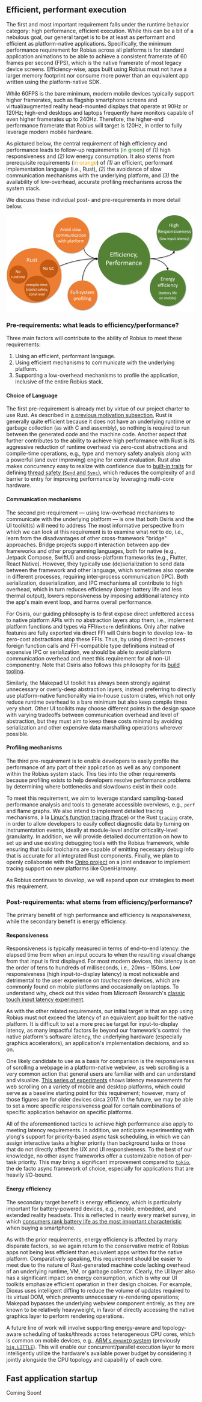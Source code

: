 ## Efficient, performant execution
The first and most important requirement falls under the runtime behavior category: high performance, efficient execution.
While this can be a bit of a nebulous goal, our general target is to be at least as performant and efficient as platform-native applications.
Specifically, the minimum performance requirement for Robius across all platforms is for standard application animations to be able to achieve a consistent framerate of 60 frames per second (FPS), which is the native framerate of most legacy device screens.
Efficiency-wise, apps built using Robius must not have a larger memory footprint nor consume more power than an equivalent app written using the platform-native SDK.

While 60FPS is the bare minimum, modern mobile devices typically support higher framerates, such as flagship smartphone screens and virtual/augmented reality head-mounted displays that operate at 90Hz or 120Hz;
high-end desktops and laptops frequently have monitors capable of even higher framerates up to 240Hz.
Therefore, the higher-end performance framerate that Robius will target is 120Hz, in order to fully leverage modern mobile hardware.


As pictured below, the central requirement of high efficiency and performance leads to follow-up requirements (<span style="color:green;">in green</span>) of *(1)* high responsiveness and *(2)* low energy consumption.
It also stems from prerequisite requirements (<span style="color: orange;">in orange</span>) of *(1)* an efficient, performant implementation language (i.e., Rust), *(2)* the avoidance of slow communication mechanisms with the underlying platform, and *(3)* the availability of low-overhead, accurate profiling mechanisms across the system stack.

We discuss these individual post- and pre-requirements in more detail below.

![Efficient, Performant Execution](../img/efficient_execution.png)


### Pre-requirements: what leads to efficiency/performance?
Three main factors will contribute to the ability of Robius to meet these requirements: 
1. Using an efficient, performant language.
2. Using efficient mechanisms to communicate with the underlying platform.
3. Supporting a low-overhead mechanisms to profile the application, inclusive of the entire Robius stack.

#### Choice of Language

The first pre-requirement is already met by virtue of our project charter to use Rust.
As described in [a previous motivation subsection](../motivation/rust_is_right.md#rust-combines-safety-with-usability-and-performance), Rust is generally quite efficient because it does not have an underlying runtime or garbage collection (as with C and assembly), so nothing is required to run between the generated code and the machine code.
Another aspect that further contributes to the ability to achieve high performance with Rust is its aggressive reduction of runtime overhead via zero-cost abstractions and compile-time operations, e.g., type and memory safety analysis along with a powerful (and ever improving) engine for const evaluation.
Rust also makes concurrency easy to realize with confidence due to [built-in traits](https://doc.rust-lang.org/book/ch16-04-extensible-concurrency-sync-and-send.html) for defining [thread safety (`Send` and `Sync`)](https://doc.rust-lang.org/nomicon/send-and-sync.html), which reduces the complexity of and barrier to entry for improving performance by leveraging multi-core hardware.

#### Communication mechanisms

The second pre-requirement — using low-overhead mechanisms to communicate with the underlying platform — is one that both Osiris and the UI toolkit(s) will need to address
The most informative perspective from which we can look at this requirement is to examine what *not* to do, i.e., learn from the disadvantages of other cross-framework "bridge" approaches.
Bridge projects support interaction between app dev frameworks and other programming languages, both for native (e.g., Jetpack Compose, SwiftUI) and cross-platform frameworks (e.g., Flutter, React Native). 
However, they typically use (de)serialization to send data between the framework and other language, which sometimes also operate in different processes, requiring inter-process communication (IPC).
Both serialization, deserialization, and IPC mechanisms all contribute to high overhead, which in turn reduces efficiency (longer battery life and less thermal output), lowers reponsiveness by imposing additional latency into the app's main event loop, and harms overall performance.

For Osiris, our guiding philosophy is to first expose direct unfettered access to native platform APIs with *no* abstraction layers atop them, i.e., implement platform functions and types via FFI/`extern` definitions.
Only after native features are fully exported via direct FFI will Osiris begin to develop low- to zero-cost abstractions atop these FFIs.
Thus, by using direct in-process foreign function calls and FFI-compatible type definitions instead of expensive IPC or serialization, we should be able to avoid platform communication overhead and meet this requirement for all non-UI componentry.
Note that Osiris also follows this philosophy for its [build tooling](build_dev_requirements.md).

Similarly, the Makepad UI toolkit has always been strongly against unnecessary or overly-deep abstraction layers, instead preferring to directly use platform-native functionality via in-house custom crates, which not only reduce runtime overhead to a bare minimum but also keep compile times very short.
Other UI toolkits may choose different points in the design space with varying tradeoffs between communication overhead and level of abstraction, but they must aim to keep these costs minimal by avoiding serialization and other expensive data marshalling operations wherever possible.


#### Profiling mechanisms

The third pre-requirement is to enable developers to easily profile the performance of any part of their application as well as any component within the Robius system stack.
This ties into the other requirements because profiling exists to help developers resolve performance problems by determining where bottlenecks and slowdowns exist in their code.

To meet this requirement, we aim to leverage standard sampling-based performance analysis and tools to generate accessible overviews, e.g., `perf` and flame graphs.
We also intend to implement detailed tracing mechanisms, à la [Linux's function tracing (ftrace)](https://www.kernel.org/doc/html/v4.18/trace/ftrace.html) or the Rust [`tracing`](https://crates.io/crates/tracing) crate, in order to allow developers to easily collect diagnostic data by turning on instrumentation events, ideally at module-level and/or criticality-level granularity.
In addition, we will provide detailed documentation on how to set up and use  existing debugging tools with the Robius framework, while ensuring that build toolchains are capable of emitting necessary debug info that is accurate for  all integrated Rust components.
Finally, we plan to openly collaborate with the [Oniro project](https://oniroproject.org/) on a joint endeavor to implement tracing support on new platforms like OpenHarmony.

As Robius continues to develop, we will expand upon our strategies to meet this requirement.


### Post-requirements: what stems from efficiency/performance?

The primary benefit of high performance and efficiency is *responsiveness*, while the secondary benefit is energy efficiency.

#### Responsiveness

Responsiveness is typically measured in terms of end-to-end latency: the elapsed time from when an input occurs to when the resulting visual change from that input is first displayed.
For most modern devices, this latency is on the order of tens to hundreds of milliseconds, i.e., 20ms – 150ms.
Low responsiveness (high input-to-display latency) is most noticeable and detrimental to the user experience on *touchscreen* devices, which are commonly found on mobile platforms and occasionally on laptops.
To understand why, check out this video from Microsoft Research's [classic touch input latency experiment](https://www.youtube.com/watch?v=vOvQCPLkPt4).


As with the other related requirements, our initial target is that an app using Robius must not exceed the latency of an equivalent app built for the native platform.
It is difficult to set a more precise target for input-to-display latency, as many impactful factors lie beyond our framework's control: the native platform's software latency, the underlying hardware (especially graphics accelerators), an application's implementation decisions, and so on.


One likely candidate to use as a basis for comparison is the responsiveness of scrolling a webpage in a platform-native webview, as web scrolling is a very common action that general users are familiar with and can understand and visualize.
[This series of experiments](https://danluu.com/input-lag/) shows latency measurements for web scrolling on a variety of mobile and desktop platforms, which could serve as a baseline starting point for this requirement; however, many of those figures are for older devices circa 2017. 
In the future, we may be able to set a more specific responsiveness goal for certain combinations of specific application behavior on specific platforms.



All of the aforementioned tactics to achieve high performance also apply to meeting latency requirements. 
In addition, we anticipate experimenting with ylong's support for priority-based async task scheduling, in which we can assign interactive tasks a higher priority than background tasks or those that do not directly affect the UX and UI responsiveness.
To the best of our knowledge, no other async frameworks offer a customizable notion of per-task priority.
This may bring a significant improvement compared to [`tokio`](https://tokio.rs/), the de facto async framework of choice, especially for applications that are heavily I/O-bound.




#### Energy efficiency

The secondary target benefit is energy efficiency, which is particularly important for battery-powered devices, e.g., mobile, embedded, and extended reality headsets.
This is reflected in nearly every market survey, in which [consumers rank battery life as the most important characteristic](https://9to5mac.com/2021/03/19/iphone-buyers-want-battery-life-over-5g/) when buying a smartphone.


As with the prior requirements, energy efficiency is affected by many disparate factors, so we again return to the conservative metric of Robius apps not being less efficient than equivalent apps written for the native platform.
Comparatively speaking, this requirement should be easier to meet due to the nature of Rust-generated machine code lacking overhead of an underlying runtime, VM, or garbage collector.
Clearly, the UI layer also has a significant impact on energy consumption, which is why our UI toolkits emphasize efficient operation in their design choices.
For example, Dioxus uses intelligent diffing to reduce the volume of updates required to its virtual DOM, which prevents unnecessary re-rendering operations;
Makepad bypasses the underlying webview component entirely, as they are known to be relatively heavyweight, in favor of directly accessing the native graphics layer to perform rendering operations.


A future line of work will involve supporting energy-aware and topology-aware scheduling of tasks/threads across heterogeneous CPU cores, which is common on mobile devices, e.g., [ARM's `dynamIQ` system](https://www.arm.com/technologies/dynamiq) (previously [`big.LITTLE`](https://www.arm.com/technologies/big-little)).
This will enable our concurrent/parallel execution layer to more intelligently utilize the hardware's available power budget by considering it jointly alongside the CPU topology and capability of each core.



## Fast application startup
Coming Soon!


<!-- research shows that 59 percent of users dislike a slow launch and expect apps to open within two seconds. -->



<!-- cspell:ignore ftrace -->